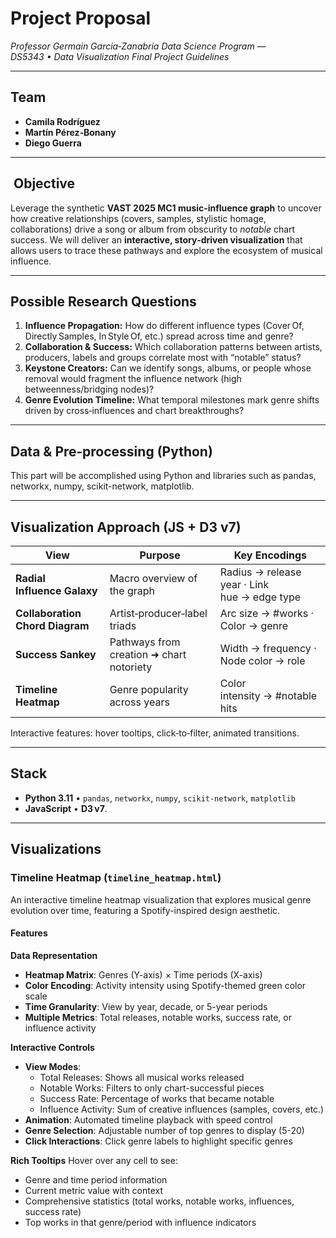 # **Project Proposal**

*Professor Germain Garcia‑Zanabria*
*Data Science Program — DS5343 • Data Visualization*
*Final Project Guidelines*

---

## Team

* **Camila Rodríguez**
* **Martín Pérez‑Bonany**
* **Diego Guerra**

---




##  Objective

Leverage the synthetic **VAST 2025 MC1 music‑influence graph** to uncover how creative relationships (covers, samples, stylistic homage, collaborations) drive a song or album from obscurity to *notable* chart success. We will deliver an **interactive, story‑driven visualization** that allows users to trace these pathways and explore the ecosystem of musical influence.

---

## Possible Research Questions

1. **Influence Propagation:** How do different influence types (Cover Of, Directly Samples, In Style Of, etc.) spread across time and genre?
2. **Collaboration & Success:** Which collaboration patterns between artists, producers, labels and groups correlate most with “notable” status?
3. **Keystone Creators:** Can we identify songs, albums, or people whose removal would fragment the influence network (high betweenness/bridging nodes)?
4. **Genre Evolution Timeline:** What temporal milestones mark genre shifts driven by cross‑influences and chart breakthroughs?

---

## Data & Pre‑processing (Python)

This part will be accomplished using Python and libraries such as pandas, networkx, numpy, scikit-network, matplotlib.

---

## Visualization Approach (JS + D3 v7)

| View                            | Purpose                                  | Key Encodings                                |
| ------------------------------- | ---------------------------------------- | -------------------------------------------- |
| **Radial Influence Galaxy**     | Macro overview of the graph              | Radius → release year · Link hue → edge type |
| **Collaboration Chord Diagram** | Artist‑producer‑label triads             | Arc size → #works · Color → genre            |
| **Success Sankey**              | Pathways from creation ➜ chart notoriety | Width → frequency · Node color → role        |
| **Timeline Heatmap**            | Genre popularity across years            | Color intensity → #notable hits              |

Interactive features: hover tooltips, click‑to‑filter, animated transitions.

---

##  Stack

* **Python 3.11** • `pandas`, `networkx`, `numpy`, `scikit‑network`,    `matplotlib`
* **JavaScript** • **D3 v7**.


---

## Visualizations

### Timeline Heatmap (`timeline_heatmap.html`)

An interactive timeline heatmap visualization that explores musical genre evolution over time, featuring a Spotify-inspired design aesthetic.

#### Features

**Data Representation**
- **Heatmap Matrix**: Genres (Y-axis) × Time periods (X-axis)
- **Color Encoding**: Activity intensity using Spotify-themed green color scale
- **Time Granularity**: View by year, decade, or 5-year periods
- **Multiple Metrics**: Total releases, notable works, success rate, or influence activity

**Interactive Controls**
- **View Modes**: 
  - Total Releases: Shows all musical works released
  - Notable Works: Filters to only chart-successful pieces
  - Success Rate: Percentage of works that became notable
  - Influence Activity: Sum of creative influences (samples, covers, etc.)
- **Animation**: Automated timeline playback with speed control
- **Genre Selection**: Adjustable number of top genres to display (5-20)
- **Click Interactions**: Click genre labels to highlight specific genres

**Rich Tooltips**
Hover over any cell to see:
- Genre and time period information
- Current metric value with context
- Comprehensive statistics (total works, notable works, influences, success rate)
- Top works in that genre/period with influence indicators


